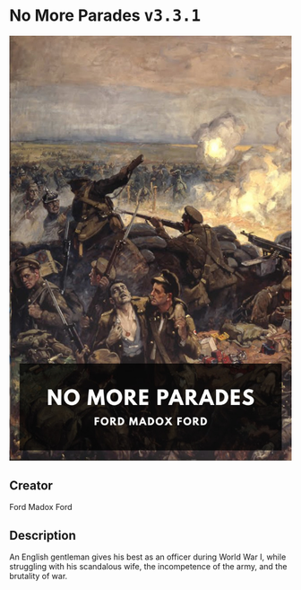 
# No More Parades <kbd>v3.3.1</kbd>

<center>
  <img src="./cover-1024.jpg"/>
</center>

## Creator
Ford Madox Ford

## Description
An English gentleman gives his best as an officer during World War I, while struggling with his scandalous wife, the incompetence of the army, and the brutality of war.
